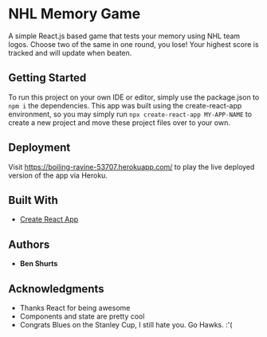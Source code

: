 # NHL Memory Game

A simple React.js based game that tests your memory using NHL team logos. Choose two of the same in one round, you lose! Your highest score is tracked and will update when beaten.

## Getting Started

To run this project on your own IDE or editor, simply use the package.json to `npm i` the dependencies. This app was built using the create-react-app environment, so you may simply run `npx create-react-app MY-APP-NAME` to create a new project and move these project files over to your own. 

## Deployment

Visit https://boiling-ravine-53707.herokuapp.com/ to play the live deployed version of the app via Heroku.

## Built With

* [Create React App](https://reactjs.org/docs/create-a-new-react-app.html#create-react-app)

## Authors

* **Ben Shurts**

## Acknowledgments

* Thanks React for being awesome
* Components and state are pretty cool
* Congrats Blues on the Stanley Cup, I still hate you. Go Hawks. :'(


